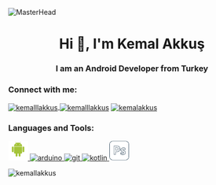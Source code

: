 ![MasterHead](https://www.zealousweb.com/wp-content/uploads/2020/05/Banner-2.jpg)
<h1 align="center">Hi 👋, I'm Kemal Akkuş</h1>
<h3 align="center">I am an Android Developer from Turkey</h3>

<h3 align="left">Connect with me:</h3>
<p align="left">
<a href="https://medium.com/@kemalllakkus" target="blank"><img align="center" src="https://cdn-icons-png.flaticon.com/512/2111/2111505.png" alt="kemalllakkus" height="30" width="40" />
</a>
<a href="https://twitter.com/kemalllakkus" target="blank"><img align="center" src="https://raw.githubusercontent.com/rahuldkjain/github-profile-readme-generator/master/src/images/icons/Social/twitter.svg" alt="kemalllakkus" height="30" width="40" /></a>
<a href="https://linkedin.com/in/kemalakkus" target="blank"><img align="center" src="https://raw.githubusercontent.com/rahuldkjain/github-profile-readme-generator/master/src/images/icons/Social/linked-in-alt.svg" alt="kemalakkus" height="30" width="40" /></a>
</p>

<h3 align="left">Languages and Tools:</h3>
<p align="left"> <a href="https://developer.android.com" target="_blank" rel="noreferrer"> <img src="https://raw.githubusercontent.com/devicons/devicon/master/icons/android/android-original-wordmark.svg" alt="android" width="40" height="40"/> </a> <a href="https://www.arduino.cc/" target="_blank" rel="noreferrer"> <img src="https://cdn.worldvectorlogo.com/logos/arduino-1.svg" alt="arduino" width="40" height="40"/> </a> <a href="https://git-scm.com/" target="_blank" rel="noreferrer"> <img src="https://www.vectorlogo.zone/logos/git-scm/git-scm-icon.svg" alt="git" width="40" height="40"/> </a> <a href="https://kotlinlang.org" target="_blank" rel="noreferrer"> <img src="https://www.vectorlogo.zone/logos/kotlinlang/kotlinlang-icon.svg" alt="kotlin" width="40" height="40"/> </a> <a href="https://www.photoshop.com/en" target="_blank" rel="noreferrer"> <img src="https://raw.githubusercontent.com/devicons/devicon/master/icons/photoshop/photoshop-line.svg" alt="photoshop" width="40" height="40"/> </a> </p>

<p><img align="left" src="https://github-readme-stats.vercel.app/api/top-langs?username=kemallakkus&show_icons=true&locale=en&layout=compact" alt="kemallakkus" /></p>
